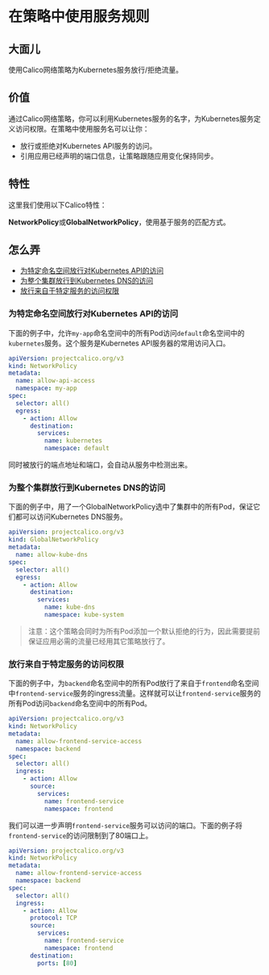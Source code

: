 # 在策略中使用服务规则

## 大面儿

使用Calico网络策略为Kubernetes服务放行/拒绝流量。

## 价值

通过Calico网络策略，你可以利用Kubernetes服务的名字，为Kubernetes服务定义访问权限。在策略中使用服务名可以让你：

- 放行或拒绝对Kubernetes API服务的访问。
- 引用应用已经声明的端口信息，让策略跟随应用变化保持同步。

## 特性

这里我们使用以下Calico特性：

**NetworkPolicy**或**GlobalNetworkPolicy**，使用基于服务的匹配方式。

## 怎么弄

- [为特定命名空间放行对Kubernetes API的访问](#为特定命名空间放行对Kubernetes%20API的访问)
- [为整个集群放行到Kubernetes DNS的访问](#为整个集群放行到Kubernetes%20DNS的访问)
- [放行来自于特定服务的访问权限](#放行来自于特定服务的访问权限)

### 为特定命名空间放行对Kubernetes API的访问

下面的例子中，允许`my-app`命名空间中的所有Pod访问`default`命名空间中的`kubernetes`服务。这个服务是Kubernetes API服务器的常用访问入口。

```yaml
apiVersion: projectcalico.org/v3
kind: NetworkPolicy
metadata:
  name: allow-api-access
  namespace: my-app
spec:
  selector: all()
  egress:
    - action: Allow
      destination:
        services:
          name: kubernetes
          namespace: default
```

同时被放行的端点地址和端口，会自动从服务中检测出来。

### 为整个集群放行到Kubernetes DNS的访问

下面的例子中，用了一个GlobalNetworkPolicy选中了集群中的所有Pod，保证它们都可以访问Kubernetes DNS服务。

```yaml
apiVersion: projectcalico.org/v3
kind: GlobalNetworkPolicy
metadata:
  name: allow-kube-dns
spec:
  selector: all()
  egress:
    - action: Allow
      destination:
        services:
          name: kube-dns
          namespace: kube-system
```

> 注意：这个策略会同时为所有Pod添加一个默认拒绝的行为，因此需要提前保证应用必需的流量已经用其它策略放行了。

### 放行来自于特定服务的访问权限

下面的例子中，为`backend`命名空间中的所有Pod放行了来自于`frontend`命名空间中`frontend-service`服务的ingress流量。这样就可以让`frontend-service`服务的所有Pod访问`backend`命名空间中的所有Pod。

```yaml
apiVersion: projectcalico.org/v3
kind: NetworkPolicy
metadata:
  name: allow-frontend-service-access
  namespace: backend
spec:
  selector: all()
  ingress:
    - action: Allow
      source:
        services:
          name: frontend-service
          namespace: frontend
```

我们可以进一步声明`frontend-service`服务可以访问的端口。下面的例子将`frontend-service`的访问限制到了80端口上。

```yaml
apiVersion: projectcalico.org/v3
kind: NetworkPolicy
metadata:
  name: allow-frontend-service-access
  namespace: backend
spec:
  selector: all()
  ingress:
    - action: Allow
      protocol: TCP
      source:
        services:
          name: frontend-service
          namespace: frontend
      destination:
        ports: [80]
```